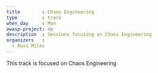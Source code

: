 ```yaml
---
title        : Chaos Engineering
type         : track
when_day     : Mon
owasp-project: no 
description  : Sessions focusing on Chaos Engineering
organizers   : 
  - Russ Miles
---
```


This track is focused on Chaos Engineering
